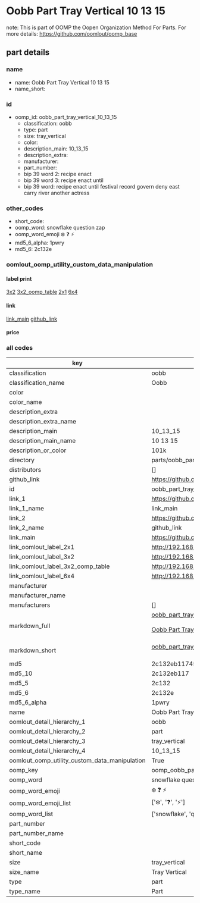 # Oobb Part Tray Vertical 10 13 15  

note: This is part of OOMP the Oopen Organization Method For Parts. For more details: https://github.com/oomlout/oomp_base

##  part details





### name
* name: Oobb Part Tray Vertical 10 13 15
* name_short: 
### id
* oomp_id: oobb_part_tray_vertical_10_13_15
  * classification: oobb
  * type: part
  * size: tray_vertical
  * color: 
  * description_main: 10_13_15
  * description_extra: 
  * manufacturer: 
  * part_number: 
  * bip 39 word 2: recipe enact
  * bip 39 word 3: recipe enact until
  * bip 39 word: recipe enact until festival record govern deny east carry river another actress

### other_codes
* short_code: 
* oomp_word: snowflake question zap
* oomp_word_emoji :snowflake: :question: :zap:
* md5_6_alpha: 1pwry
* md5_6: 2c132e






### oomlout_oomp_utility_custom_data_manipulation
#### label print
[3x2](http://192.168.1.245:1112/?label=oomp%201pwry)
[3x2_oomp_table](http://192.168.1.107:1112/?label=oomp%201pwry)
[2x1](http://192.168.1.242:1112/?label=oomp%201pwry)
[6x4](http://192.168.1.55:1112/?label=oomp%201pwry)    

#### link

[link_main](https://github.com/oomlout/oomlout_oomp_current_version_messy/tree/main/parts/oobb_part_tray_vertical_10_13_15) [github_link](https://github.com/oomlout/oomlout_oomp_part_src/tree/main/parts/oobb_part_tray_vertical_10_13_15)                             

#### price







### all codes 
| key | value |  
| --- | --- |  
| classification | oobb |  
| classification_name | Oobb |  
| color |  |  
| color_name |  |  
| description_extra |  |  
| description_extra_name |  |  
| description_main | 10_13_15 |  
| description_main_name | 10 13 15 |  
| description_or_color | 101k |  
| directory | parts/oobb_part_tray_vertical_10_13_15 |  
| distributors | [] |  
| github_link | https://github.com/oomlout/oomlout_oomp_part_src/tree/main/parts/oobb_part_tray_vertical_10_13_15 |  
| id | oobb_part_tray_vertical_10_13_15 |  
| link_1 | https://github.com/oomlout/oomlout_oomp_current_version_messy/tree/main/parts/oobb_part_tray_vertical_10_13_15 |  
| link_1_name | link_main |  
| link_2 | https://github.com/oomlout/oomlout_oomp_part_src/tree/main/parts/oobb_part_tray_vertical_10_13_15 |  
| link_2_name | github_link |  
| link_main | https://github.com/oomlout/oomlout_oomp_current_version_messy/tree/main/parts/oobb_part_tray_vertical_10_13_15 |  
| link_oomlout_label_2x1 | http://192.168.1.242:1112/?label=oomp%201pwry |  
| link_oomlout_label_3x2 | http://192.168.1.245:1112/?label=oomp%201pwry |  
| link_oomlout_label_3x2_oomp_table | http://192.168.1.107:1112/?label=oomp%201pwry |  
| link_oomlout_label_6x4 | http://192.168.1.55:1112/?label=oomp%201pwry |  
| manufacturer |  |  
| manufacturer_name |  |  
| manufacturers | [] |  
| markdown_full | [oobb_part_tray_vertical_10_13_15](https://github.com/oomlout/oomlout_oomp_current_version_messy/tree/main/parts/oobb_part_tray_vertical_10_13_15)<br>[](https://github.com/oomlout/oomlout_oomp_current_version_messy/tree/main/parts/oobb_part_tray_vertical_10_13_15)<br>[Oobb Part Tray Vertical 10 13 15](https://github.com/oomlout/oomlout_oomp_current_version_messy/tree/main/parts/oobb_part_tray_vertical_10_13_15)<br><br> |  
| markdown_short | [oobb_part_tray_vertical_10_13_15](https://github.com/oomlout/oomlout_oomp_current_version_messy/tree/main/parts/oobb_part_tray_vertical_10_13_15)<br><br> |  
| md5 | 2c132eb11745a7559459e553dc525d9d |  
| md5_10 | 2c132eb117 |  
| md5_5 | 2c132 |  
| md5_6 | 2c132e |  
| md5_6_alpha | 1pwry |  
| name | Oobb Part Tray Vertical 10 13 15 |  
| oomlout_detail_hierarchy_1 | oobb |  
| oomlout_detail_hierarchy_2 | part |  
| oomlout_detail_hierarchy_3 | tray_vertical |  
| oomlout_detail_hierarchy_4 | 10_13_15 |  
| oomlout_oomp_utility_custom_data_manipulation | True |  
| oomp_key | oomp_oobb_part_tray_vertical_10_13_15 |  
| oomp_word | snowflake question zap |  
| oomp_word_emoji | :snowflake: :question: :zap: |  
| oomp_word_emoji_list | [':snowflake:', ':question:', ':zap:'] |  
| oomp_word_list | ['snowflake', 'question', 'zap'] |  
| part_number |  |  
| part_number_name |  |  
| short_code |  |  
| short_name |  |  
| size | tray_vertical |  
| size_name | Tray Vertical |  
| type | part |  
| type_name | Part |  
